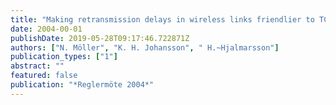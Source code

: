 ```yaml
---
title: "Making retransmission delays in wireless links friendlier to TCP"
date: 2004-00-01
publishDate: 2019-05-28T09:17:46.722871Z
authors: ["N. Möller", "K. H. Johansson", " H.~Hjalmarsson"]
publication_types: ["1"]
abstract: ""
featured: false
publication: "*Reglermöte 2004*"
---
```


